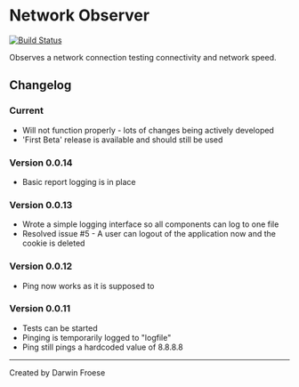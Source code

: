 # Network Observer

[![Build Status](https://travis-ci.org/darwinfroese/NetworkObserver.svg?branch=master)](https://travis-ci.org/darwinfroese/NetworkObserver)

Observes a network connection testing connectivity and network speed.

## Changelog
### Current
* Will not function properly - lots of changes being actively developed
* 'First Beta' release is available and should still be used

### Version 0.0.14
* Basic report logging is in place

### Version 0.0.13
* Wrote a simple logging interface so all components can log to one file
* Resolved issue #5 - A user can logout of the application now and the cookie is deleted

### Version 0.0.12
* Ping now works as it is supposed to

### Version 0.0.11
* Tests can be started
* Pinging is temporarily logged to "logfile"
* Ping still pings a hardcoded value of 8.8.8.8

***

Created by Darwin Froese
